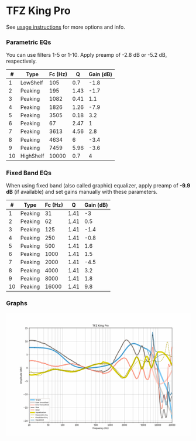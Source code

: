 # TFZ King Pro
See [usage instructions](https://github.com/jaakkopasanen/AutoEq#usage) for more options and info.

### Parametric EQs
You can use filters 1-5 or 1-10. Apply preamp of -2.8 dB or -5.2 dB, respectively.

|   # | Type      |   Fc (Hz) |    Q |   Gain (dB) |
|-----|-----------|-----------|------|-------------|
|   1 | LowShelf  |       105 | 0.7  |        -1.8 |
|   2 | Peaking   |       195 | 1.43 |        -1.7 |
|   3 | Peaking   |      1082 | 0.41 |         1.1 |
|   4 | Peaking   |      1826 | 1.26 |        -7.9 |
|   5 | Peaking   |      3505 | 0.18 |         3.2 |
|   6 | Peaking   |        67 | 2.47 |         1   |
|   7 | Peaking   |      3613 | 4.56 |         2.8 |
|   8 | Peaking   |      4634 | 6    |        -3.4 |
|   9 | Peaking   |      7459 | 5.96 |        -3.6 |
|  10 | HighShelf |     10000 | 0.7  |         4   |

### Fixed Band EQs
When using fixed band (also called graphic) equalizer, apply preamp of **-9.9 dB** (if available) and set gains manually with these parameters.

|   # | Type    |   Fc (Hz) |    Q |   Gain (dB) |
|-----|---------|-----------|------|-------------|
|   1 | Peaking |        31 | 1.41 |        -3   |
|   2 | Peaking |        62 | 1.41 |         0.5 |
|   3 | Peaking |       125 | 1.41 |        -1.4 |
|   4 | Peaking |       250 | 1.41 |        -0.8 |
|   5 | Peaking |       500 | 1.41 |         1.6 |
|   6 | Peaking |      1000 | 1.41 |         1.5 |
|   7 | Peaking |      2000 | 1.41 |        -4.5 |
|   8 | Peaking |      4000 | 1.41 |         3.2 |
|   9 | Peaking |      8000 | 1.41 |         1.8 |
|  10 | Peaking |     16000 | 1.41 |         9.8 |

### Graphs
![](./TFZ%20King%20Pro.png)
